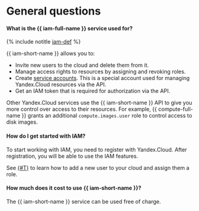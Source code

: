 # General questions

#### What is the {{ iam-full-name }} service used for?

{% include notitle [iam-def](../../_includes/iam-def.md) %}

{{ iam-short-name }} allows you to:

* Invite new users to the cloud and delete them from it.
* Manage access rights to resources by assigning and revoking roles.
* Create [service accounts](../concepts/users/service-accounts.md). This is a special account used for managing Yandex.Cloud resources via the API.
* Get an IAM token that is required for authorization via the API.

Other Yandex.Cloud services use the {{ iam-short-name }} API to give you more control over access to their resources. For example, {{ compute-full-name }} grants an additional `compute.images.user` role to control access to disk images.

#### How do I get started with IAM?

To start working with IAM, you need to register with Yandex.Cloud. After registration, you will be able to use the IAM features.

See [{#T}](../quickstart.md) to learn how to add a new user to your cloud and assign them a role.

#### How much does it cost to use {{ iam-short-name }}?

The {{ iam-short-name }} service can be used free of charge.

